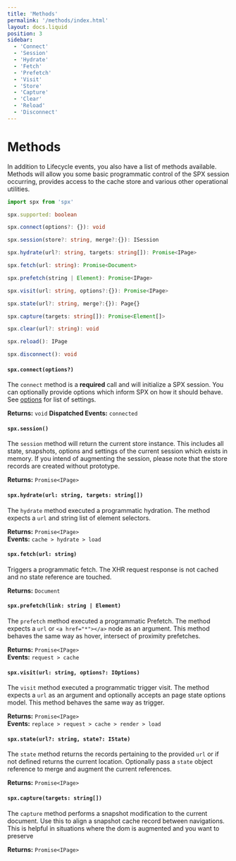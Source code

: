 ```yaml
---
title: 'Methods'
permalink: '/methods/index.html'
layout: docs.liquid
position: 3
sidebar:
  - 'Connect'
  - 'Session'
  - 'Hydrate'
  - 'Fetch'
  - 'Prefetch'
  - 'Visit'
  - 'Store'
  - 'Capture'
  - 'Clear'
  - 'Reload'
  - 'Disconnect'
---
```


# Methods

In addition to Lifecycle events, you also have a list of methods available. Methods will allow you some basic programmatic control of the SPX session occurring, provides access to the cache store and various other operational utilities.

```typescript
import spx from 'spx'

spx.supported: boolean

spx.connect(options?: {}): void

spx.session(store?: string, merge?:{}): ISession

spx.hydrate(url?: string, targets: string[]): Promise<IPage>

spx.fetch(url: string): Promise<Document>

spx.prefetch(string | Element): Promise<IPage>

spx.visit(url: string, options?:{}): Promise<IPage>

spx.state(url?: string, merge?:{}): Page{}

spx.capture(targets: string[]): Promise<Element[]>

spx.clear(url?: string): void

spx.reload(): IPage

spx.disconnect(): void

```

#### `spx.connect(options?)`

The `connect` method is a **required** call and will initialize a SPX session. You can optionally provide options which inform SPX on how it should behave. See [options](#options) for list of settings.

**Returns:** `void`
**Dispatched Events:** `connected` <br>

#### `spx.session()`

The `session` method will return the current store instance. This includes all state, snapshots, options and settings of the current session which exists in memory. If you intend of augmenting the session, please note that the store records are created without prototype.

**Returns:** `Promise<IPage>`

#### `spx.hydrate(url: string, targets: string[])`

The `hydrate` method executed a programmatic hydration. The method expects a `url` and string list of element selectors.

**Returns:** `Promise<IPage>`<br>
**Events:** `cache > hydrate > load`

#### `spx.fetch(url: string)`

Triggers a programmatic fetch. The XHR request response is not cached and no state reference are touched.

**Returns:** `Document`<br>

#### `spx.prefetch(link: string | Element)`

The `prefetch` method executed a programmatic Prefetch. The method expects a `url` or `<a href="*"></a>` node as an argument. This method behaves the same way as hover, intersect of proximity prefetches.

**Returns:** `Promise<IPage>`<br>
**Events:** `request > cache`

#### `spx.visit(url: string, options?: IOptions)`

The `visit` method executed a programmatic trigger visit. The method expects a `url` as an argument and optionally accepts an page state options model. This method behaves the same way as trigger.

**Returns:** `Promise<IPage>`<br>
**Events:** `replace > request > cache > render > load`

#### `spx.state(url?: string, state?: IState)`

The `state` method returns the records pertaining to the provided `url` or if not defined returns the current location. Optionally pass a `state` object reference to merge and augment the current references.

**Returns:** `Promise<IPage>`

#### `spx.capture(targets: string[])`

The `capture` method performs a snapshot modification to the current document. Use this to align a snapshot cache record between navigations. This is helpful in situations where the dom is augmented and you want to preserve

**Returns:** `Promise<IPage>`
